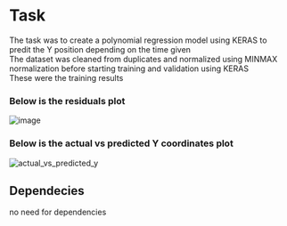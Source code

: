 # Task

The task was to create a polynomial regression model using KERAS to predit the Y position depending on the time given   
The dataset was cleaned from duplicates and normalized using MINMAX normalization before starting training and validation using KERAS   
These were the training results 
    
### Below is the residuals plot   

![image](https://github.com/user-attachments/assets/8bd23b6e-60ae-4b73-9a0e-f049e8a6f924)

### Below is the actual vs predicted Y coordinates plot    

![actual_vs_predicted_y](https://github.com/user-attachments/assets/fdc525e2-d9c9-4f08-99d5-3441f564aa22)


## Dependecies     
     
no need for dependencies
